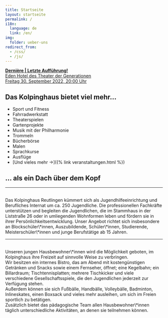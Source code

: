 ```yaml
---
title: Startseite
layout: startseite
permalink: /
i18n:
  language: de
  link: /en/
img:
  folder: ueber-uns
redirect_from:
  - /css/
  - /js/
---
```


<div>
  <a href="{% include img-link id='Eden_Hotel_Derniere.pdf' folder='pdf' %}">
    <div class="alert alert-danger text-dark" id="alert-derniere">
      <strong>Dernière | Letzte Aufführung!</strong><br>
      Eden Hotel des Theater der Generationen<br>
      Freitag 30. September 2022, 20:00 Uhr
    </div>
  </a>
</div>
<script>
  if (+new Date() > +new Date("2022-10-01")) document.getElementById("alert-derniere").style.display = "none";
</script>

## Das Kolpinghaus bietet viel mehr...

- Sport und Fitness
- Fahrradwerkstatt
- Theaterspielen
- Gartenprojekte
- Musik mit der Philharmonie
- Trommeln
- Bücherbörse
- Malen
- Sprachkurse
- Ausflüge
- [Und vieles mehr &rarr;]({% link veranstaltungen.html %})

## ... als ein Dach über dem Kopf

---

<br>
Das Kolpinghaus Reutlingen kümmert sich als Jugendhilfeeinrichtung und Berufliches Internat um ca. 250 Jugendliche. Die professionellen Fachkräfte unterstützen und begleiten die Jugendlichen, die im Stammhaus in der Liststraße 26 oder in umliegenden Wohnformen leben und fördern sie in ihrer Persönlichkeitsentwicklung. 
Unser Angebot richtet sich insbesondere an Blockschüler\*innen, Auszubildende, Schüler\*innen, Studierende, Meisterschüler\*innen und junge Berufstätige ab 15 Jahren.

---

<br>
Unseren jungen Hausbewohner\*innen wird die Möglichkeit geboten, im Kolpinghaus ihre Freizeit auf sinnvolle Weise zu verbringen.<br>
Wir besitzen ein internes Bistro, das am Abend mit kostengünstigen Getränken und Snacks sowie einem Fernseher, öffnet; eine Kegelbahn; ein Billardraum; Tischtennisplatten; mehrere Tischkicker und viele verschiedene Gesellschaftsspiele, die den Jugendlichen jederzeit zur Verfügung stehen. <br>
Außerdem können sie sich Fußbälle, Handbälle, Volleybälle, Badminton, Inlineskates, einen Boxsack und vieles mehr ausleihen, um sich im Freien sportlich zu betätigen.<br>
Zusätzlich bietet das pädagogische Team allen Hausbewohner\*innen täglich unterschiedliche Aktivitäten, an denen sie teilnehmen können.<br>
